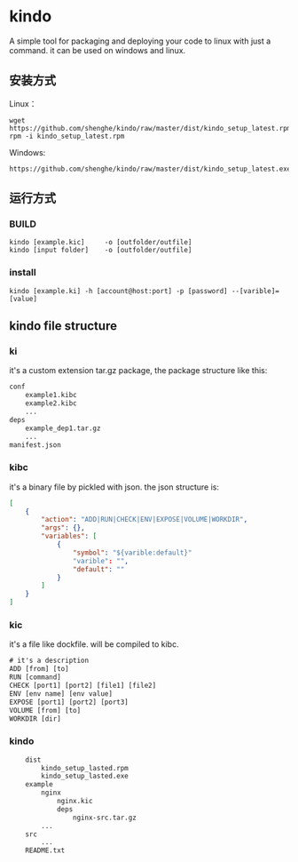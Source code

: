 # kindo
A simple tool for packaging and deploying your code to linux with just a command. it can be used on windows and linux.

## 安装方式

Linux：

```shell
wget https://github.com/shenghe/kindo/raw/master/dist/kindo_setup_latest.rpm
rpm -i kindo_setup_latest.rpm
```

Windows:

```shell
https://github.com/shenghe/kindo/raw/master/dist/kindo_setup_latest.exe
```

## 运行方式

### BUILD

```shell
kindo [example.kic]     -o [outfolder/outfile]
kindo [input folder]    -o [outfolder/outfile]
```

### install

```shell
kindo [example.ki] -h [account@host:port] -p [password] --[varible]=[value]
```

## kindo file structure

### ki

it's a custom extension tar.gz package, the package structure like this:

```txt
conf
    example1.kibc
    example2.kibc
    ...
deps
    example_dep1.tar.gz
    ...
manifest.json
```

### kibc

it's a binary file by pickled with json. the json structure is:

```json
[
    {
        "action": "ADD|RUN|CHECK|ENV|EXPOSE|VOLUME|WORKDIR",
        "args": {},
        "variables": [
            {
                "symbol": "${varible:default}"
                "varible": "",
                "default": ""
            }
        ]
    }
]
```

### kic

it's a file like dockfile. will be compiled to kibc.

```txt
# it's a description
ADD [from] [to]
RUN [command]
CHECK [port1] [port2] [file1] [file2]
ENV [env name] [env value]
EXPOSE [port1] [port2] [port3]
VOLUME [from] [to]
WORKDIR [dir]
```


### kindo

```txt
    dist
        kindo_setup_lasted.rpm
        kindo_setup_lasted.exe
    example
        nginx
            nginx.kic
            deps
                nginx-src.tar.gz
        ...
    src
        ...
    README.txt
```



